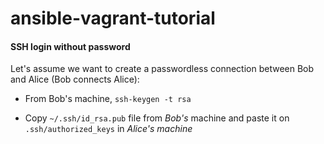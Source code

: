 # ansible-vagrant-tutorial

#### SSH login without password

Let's assume we want to create a passwordless connection between Bob and Alice (Bob connects Alice):

- From Bob's machine,
    `ssh-keygen -t rsa`
    
- Copy `~/.ssh/id_rsa.pub` file from *Bob's* machine and paste it on `.ssh/authorized_keys` in *Alice's machine*
